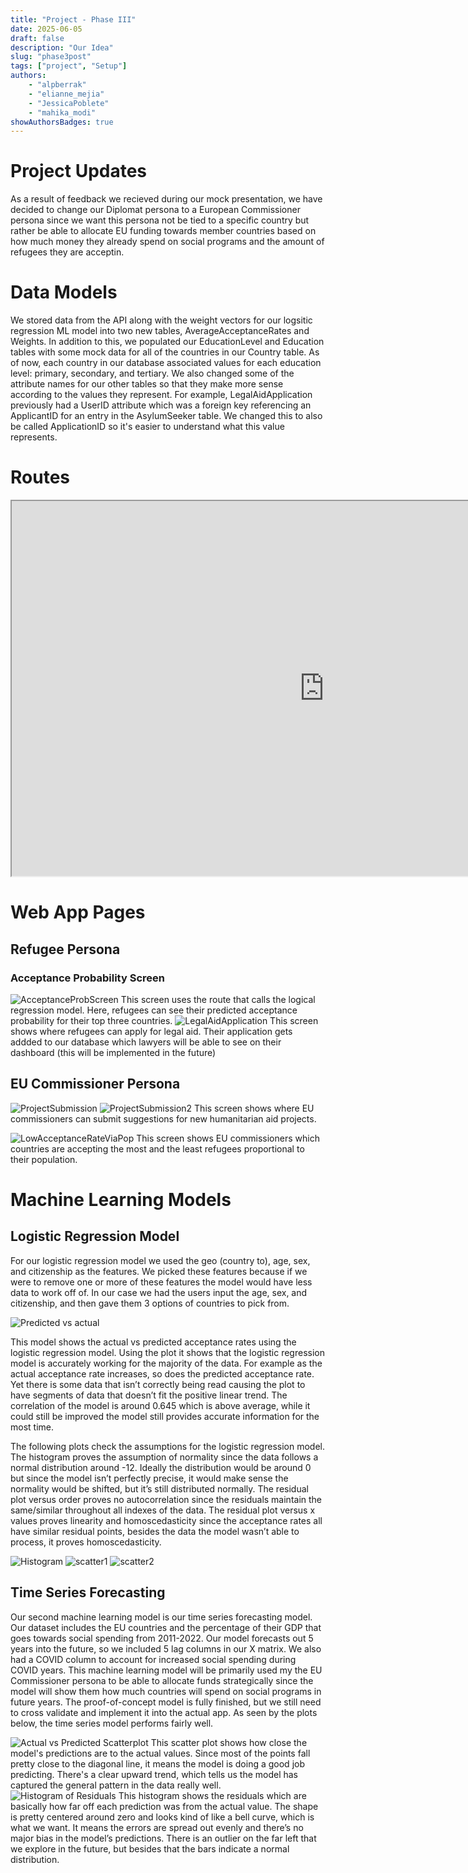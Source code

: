 ```yaml
---
title: "Project - Phase III"
date: 2025-06-05
draft: false
description: "Our Idea"
slug: "phase3post"
tags: ["project", "Setup"]
authors:
    - "alpberrak"
    - "elianne_mejia"
    - "JessicaPoblete"
    - "mahika_modi"
showAuthorsBadges: true
---
```

# Project Updates
As a result of feedback we recieved during our mock presentation, we have decided to change our Diplomat persona to a European Commissioner persona since we want this persona not be tied to a specific country but rather be able to allocate EU funding towards member countries based on how much money they already spend on social programs and the amount of refugees they are acceptin. 
# Data Models 
We stored data from the API along with the weight vectors for our logsitic regression ML model into two new tables, AverageAcceptanceRates and Weights. In addition to this, we populated our EducationLevel and Education tables with some mock data for all of the countries in our Country table. As of now, each country in our database associated values for each education level: primary, secondary, and tertiary. We also changed some of the attribute names for our other tables so that they make more sense according to the values they represent. For example, LegalAidApplication previously had a UserID attribute which was a foreign key referencing an ApplicantID for an entry in the AsylumSeeker table. We changed this to also be called ApplicationID so it's easier to understand what this value represents. 

# Routes 
<iframe 
  src="https://docs.google.com/spreadsheets/d/e/2PACX-1vT6aAyMz747kqhiRaR1dB4uw8S8n5M3bPqAU4DttqdiKApRwsWaEuF8rghtzfgw84GzTnQ64HPGJPcf/pubhtml?widget=true&amp;headers=false"
  width="1000" 
  height="600">
</iframe>

# Web App Pages
## Refugee Persona
### Acceptance Probability Screen
![AcceptanceProbScreen](/acceptance_prob_screen.png)
This screen uses the route that calls the logical regression model. Here, refugees can see their predicted acceptance probability for their top three countries. 
![LegalAidApplication](/legal_aid_app_screen.png)
This screen shows where refugees can apply for legal aid. Their application gets addded to our database which lawyers will be able to see on their dashboard (this will be implemented in the future)

## EU Commissioner Persona 
![ProjectSubmission](/aid_top.png)
![ProjectSubmission2](/aid_bot.png)
This screen shows where EU commissioners can submit suggestions for new humanitarian aid projects. 

![LowAcceptanceRateViaPop](/lowaccptrate.png)
This screen shows EU commissioners which countries are accepting the most and the least refugees proportional to their population.

# Machine Learning Models 

## Logistic Regression Model

For our logistic regression model we used the geo (country to), age, sex, and citizenship as the features. We picked these features because if we were to remove one or more of these features the model would have less data to work off of. In our case we had the users input the age, sex, and citizenship, and then gave them 3 options of countries to pick from.

![Predicted vs actual](/predvsactual.png)


This model shows the actual vs predicted acceptance rates using the logistic regression model. Using the plot it shows that the logistic regression model is accurately working for the majority of the data. For example as the actual acceptance rate increases, so does the predicted acceptance rate. Yet there is some data that isn’t correctly being read causing the plot to have segments of data that doesn’t fit the positive linear trend. The correlation of the model is around 0.645 which is above average, while it could still be improved the model still provides accurate information for the most time.

The following plots check the assumptions for the logistic regression model. The histogram proves the assumption of normality since the data follows a normal distribution around -12. Ideally the distribution would be around 0 but since the model isn’t perfectly precise, it would make sense the normality would be shifted, but it’s still distributed normally. The residual plot versus order proves no autocorrelation since the residuals maintain the same/similar throughout all indexes of the data. The residual plot versus x values proves linearity and homoscedasticity since the acceptance rates all have similar residual points, besides the data the model wasn’t able to process, it proves homoscedasticity.

![Histogram](/histogram.png)
![scatter1](/scatter1.png)
![scatter2](/scatter2.png)

## Time Series Forecasting 

Our second machine learning model is our time series forecasting model. Our dataset includes the EU countries and the percentage of their GDP that goes towards social spending from 2011-2022. Our model forecasts out 5 years into the future, so we included 5 lag columns in our X matrix. We also had a COVID column to account for increased social spending during COVID years. This machine learning model will be primarily used my the EU Commissioner persona to be able to allocate funds strategically since the model will show them how much countries will spend on social programs in future years. The proof-of-concept model is fully finished, but we still need to cross validate and implement it into the actual app. As seen by the plots below, the time series model performs fairly well.

![Actual vs Predicted Scatterplot](/actual_vs_predicted.png)
This scatter plot shows how close the model's predictions are to the actual values. Since most of the points fall pretty close to the diagonal line, it means the model is doing a good job predicting. There's a clear upward trend, which tells us the model has captured the general pattern in the data really well.
![Histogram of Residuals ](/histogram_of_residuals.png)
This histogram shows the residuals which are basically how far off each prediction was from the actual value. The shape is pretty centered around zero and looks kind of like a bell curve, which is what we want. It means the errors are spread out evenly and there’s no major bias in the model’s predictions. There is an outlier on the far left that we explore in the future, but besides that the bars indicate a normal distribution. 

